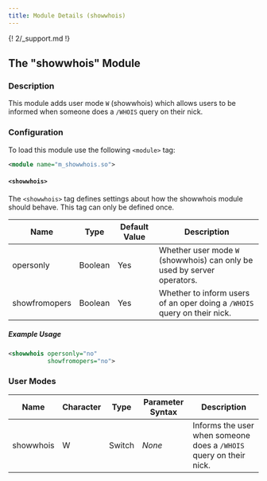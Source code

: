 ```yaml
---
title: Module Details (showwhois)
---
```


{! 2/_support.md !}

## The "showwhois" Module

### Description

This module adds user mode `W` (showwhois) which allows users to be informed when someone does a `/WHOIS` query on their nick.

### Configuration

To load this module use the following `<module>` tag:

```xml
<module name="m_showwhois.so">
```

#### `<showwhois>`

The `<showwhois>` tag defines settings about how the showwhois module should behave. This tag can only be defined once.

Name          | Type    | Default Value  | Description
------------- | ------- | -------------- | -----------
opersonly     | Boolean | Yes            | Whether user mode `W` (showwhois) can only be used by server operators.
showfromopers | Boolean | Yes            | Whether to inform users of an oper doing a `/WHOIS` query on their nick.

##### Example Usage

```xml
<showwhois opersonly="no"
           showfromopers="no">
```

### User Modes

Name      | Character | Type   | Parameter Syntax | Description
--------- | --------- | ------ | ---------------- | -----------
showwhois | W         | Switch | *None*           | Informs the user when someone does a `/WHOIS` query on their nick.
